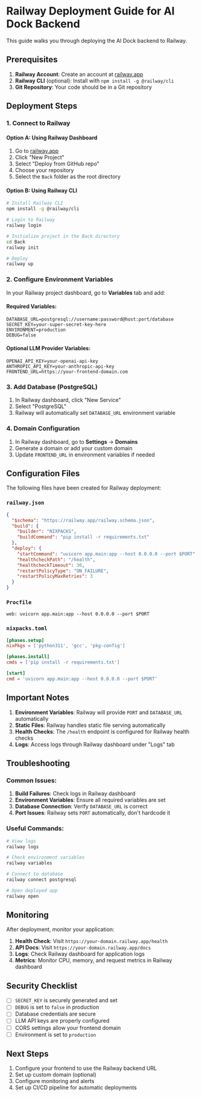 # Railway Deployment Guide for AI Dock Backend

This guide walks you through deploying the AI Dock backend to Railway.

## Prerequisites

1. **Railway Account**: Create an account at [railway.app](https://railway.app)
2. **Railway CLI** (optional): Install with `npm install -g @railway/cli`
3. **Git Repository**: Your code should be in a Git repository

## Deployment Steps

### 1. Connect to Railway

#### Option A: Using Railway Dashboard
1. Go to [railway.app](https://railway.app)
2. Click "New Project"
3. Select "Deploy from GitHub repo"
4. Choose your repository
5. Select the `Back` folder as the root directory

#### Option B: Using Railway CLI
```bash
# Install Railway CLI
npm install -g @railway/cli

# Login to Railway
railway login

# Initialize project in the Back directory
cd Back
railway init

# Deploy
railway up
```

### 2. Configure Environment Variables

In your Railway project dashboard, go to **Variables** tab and add:

#### Required Variables:
```
DATABASE_URL=postgresql://username:password@host:port/database
SECRET_KEY=your-super-secret-key-here
ENVIRONMENT=production
DEBUG=false
```

#### Optional LLM Provider Variables:
```
OPENAI_API_KEY=your-openai-api-key
ANTHROPIC_API_KEY=your-anthropic-api-key
FRONTEND_URL=https://your-frontend-domain.com
```

### 3. Add Database (PostgreSQL)

1. In Railway dashboard, click "New Service"
2. Select "PostgreSQL"
3. Railway will automatically set `DATABASE_URL` environment variable

### 4. Domain Configuration

1. In Railway dashboard, go to **Settings** → **Domains**
2. Generate a domain or add your custom domain
3. Update `FRONTEND_URL` in environment variables if needed

## Configuration Files

The following files have been created for Railway deployment:

### `railway.json`
```json
{
  "$schema": "https://railway.app/railway.schema.json",
  "build": {
    "builder": "NIXPACKS",
    "buildCommand": "pip install -r requirements.txt"
  },
  "deploy": {
    "startCommand": "uvicorn app.main:app --host 0.0.0.0 --port $PORT",
    "healthcheckPath": "/health",
    "healthcheckTimeout": 30,
    "restartPolicyType": "ON_FAILURE",
    "restartPolicyMaxRetries": 3
  }
}
```

### `Procfile`
```
web: uvicorn app.main:app --host 0.0.0.0 --port $PORT
```

### `nixpacks.toml`
```toml
[phases.setup]
nixPkgs = ['python311', 'gcc', 'pkg-config']

[phases.install]
cmds = ['pip install -r requirements.txt']

[start]
cmd = 'uvicorn app.main:app --host 0.0.0.0 --port $PORT'
```

## Important Notes

1. **Environment Variables**: Railway will provide `PORT` and `DATABASE_URL` automatically
2. **Static Files**: Railway handles static file serving automatically
3. **Health Checks**: The `/health` endpoint is configured for Railway health checks
4. **Logs**: Access logs through Railway dashboard under "Logs" tab

## Troubleshooting

### Common Issues:

1. **Build Failures**: Check logs in Railway dashboard
2. **Environment Variables**: Ensure all required variables are set
3. **Database Connection**: Verify `DATABASE_URL` is correct
4. **Port Issues**: Railway sets `PORT` automatically, don't hardcode it

### Useful Commands:
```bash
# View logs
railway logs

# Check environment variables
railway variables

# Connect to database
railway connect postgresql

# Open deployed app
railway open
```

## Monitoring

After deployment, monitor your application:

1. **Health Check**: Visit `https://your-domain.railway.app/health`
2. **API Docs**: Visit `https://your-domain.railway.app/docs`
3. **Logs**: Check Railway dashboard for application logs
4. **Metrics**: Monitor CPU, memory, and request metrics in Railway dashboard

## Security Checklist

- [ ] `SECRET_KEY` is securely generated and set
- [ ] `DEBUG` is set to `false` in production
- [ ] Database credentials are secure
- [ ] LLM API keys are properly configured
- [ ] CORS settings allow your frontend domain
- [ ] Environment is set to `production`

## Next Steps

1. Configure your frontend to use the Railway backend URL
2. Set up custom domain (optional)
3. Configure monitoring and alerts
4. Set up CI/CD pipeline for automatic deployments